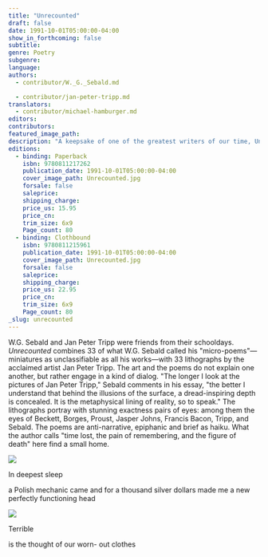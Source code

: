 ```yaml
---
title: "Unrecounted"
draft: false
date: 1991-10-01T05:00:00-04:00
show_in_forthcoming: false
subtitle:
genre: Poetry
subgenre:
language:
authors:
  - contributor/W._G._Sebald.md

  - contributor/jan-peter-tripp.md
translators:
  - contributor/michael-hamburger.md
editors:
contributors:
featured_image_path:
description: "A keepsake of one of the greatest writers of our time, Unrecounted comes as an unexpected gift to all the readers who loved W.G. Sebald. "
editions:
  - binding: Paperback
    isbn: 9780811217262
    publication_date: 1991-10-01T05:00:00-04:00
    cover_image_path: Unrecounted.jpg
    forsale: false
    saleprice:
    shipping_charge:
    price_us: 15.95
    price_cn:
    trim_size: 6x9
    Page_count: 80
  - binding: Clothbound
    isbn: 9780811215961
    publication_date: 1991-10-01T05:00:00-04:00
    cover_image_path: Unrecounted.jpg
    forsale: false
    saleprice:
    shipping_charge:
    price_us: 22.95
    price_cn:
    trim_size: 6x9
    Page_count: 80
_slug: unrecounted
---
```


W.G. Sebald and Jan Peter Tripp were friends from their schooldays. _Unrecounted_ combines 33 of what W.G. Sebald called his "micro-poems"—miniatures as unclassifiable as all his works—with 33 lithographs by the acclaimed artist Jan Peter Tripp. The art and the poems do not explain one another, but rather engage in a kind of dialog. "The longer I look at the pictures of Jan Peter Tripp," Sebald comments in his essay, "the better I understand that behind the illusions of the surface, a dread-inspiring depth is concealed. It is the metaphysical lining of reality, so to speak." The lithographs portray with stunning exactness pairs of eyes: among them the eyes of Beckett, Borges, Proust, Jasper Johns, Francis Bacon, Tripp, and Sebald. The poems are anti-narrative, epiphanic and brief as haiku. What the author calls "time lost, the pain of remembering, and the figure of death" here find a small home.

![](http://ndbooks.com/images/uploads/12.jpg)

In deepest sleep

a Polish mechanic
came and for
a thousand silver dollars made me
a new perfectly functioning head

![](http://ndbooks.com/images/uploads/15.jpg)

Terrible

is the thought of our worn-
out clothes

